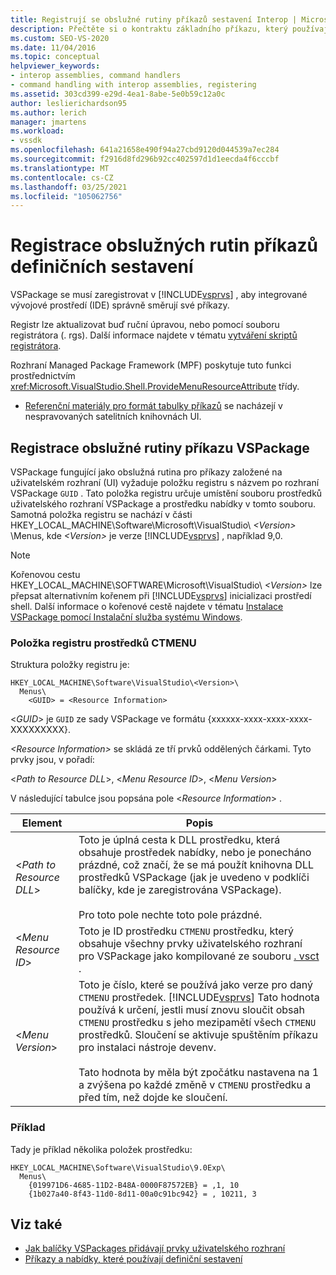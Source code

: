 ```yaml
---
title: Registrují se obslužné rutiny příkazů sestavení Interop | Microsoft Docs
description: Přečtěte si o kontraktu základního příkazu, který používají všechny VSPackage implementující příkazy pomocí sestavení Interop.
ms.custom: SEO-VS-2020
ms.date: 11/04/2016
ms.topic: conceptual
helpviewer_keywords:
- interop assemblies, command handlers
- command handling with interop assemblies, registering
ms.assetid: 303cd399-e29d-4ea1-8abe-5e0b59c12a0c
author: leslierichardson95
ms.author: lerich
manager: jmartens
ms.workload:
- vssdk
ms.openlocfilehash: 641a21658e490f94a27cbd9120d044539a7ec284
ms.sourcegitcommit: f2916d8fd296b92cc402597d1d1eecda4f6cccbf
ms.translationtype: MT
ms.contentlocale: cs-CZ
ms.lasthandoff: 03/25/2021
ms.locfileid: "105062756"
---
```

# <a name="registering-interop-assembly-command-handlers"></a>Registrace obslužných rutin příkazů definičních sestavení
VSPackage se musí zaregistrovat v [!INCLUDE[vsprvs](../../code-quality/includes/vsprvs_md.md)] , aby integrované vývojové prostředí (IDE) správně směrují své příkazy.

 Registr lze aktualizovat buď ruční úpravou, nebo pomocí souboru registrátora (. rgs). Další informace najdete v tématu [vytváření skriptů registrátora](/cpp/atl/creating-registrar-scripts).

 Rozhraní Managed Package Framework (MPF) poskytuje tuto funkci prostřednictvím <xref:Microsoft.VisualStudio.Shell.ProvideMenuResourceAttribute> třídy.

- [Referenční materiály pro formát tabulky příkazů](/previous-versions/bb164647(v=vs.100)) se nacházejí v nespravovaných satelitních knihovnách UI.

## <a name="command-handler-registration-of-a-vspackage"></a>Registrace obslužné rutiny příkazu VSPackage
 VSPackage fungující jako obslužná rutina pro příkazy založené na uživatelském rozhraní (UI) vyžaduje položku registru s názvem po rozhraní VSPackage `GUID` . Tato položka registru určuje umístění souboru prostředků uživatelského rozhraní VSPackage a prostředku nabídky v tomto souboru. Samotná položka registru se nachází v části HKEY_LOCAL_MACHINE\Software\Microsoft\VisualStudio\\ *\<Version>* \Menus, kde *\<Version>* je verze [!INCLUDE[vsprvs](../../code-quality/includes/vsprvs_md.md)] , například 9,0.

> [!NOTE]
> Kořenovou cestu HKEY_LOCAL_MACHINE\SOFTWARE\Microsoft\VisualStudio\\ *\<Version>* lze přepsat alternativním kořenem při [!INCLUDE[vsprvs](../../code-quality/includes/vsprvs_md.md)] inicializaci prostředí shell. Další informace o kořenové cestě najdete v tématu [Instalace VSPackage pomocí Instalační služba systému Windows](../../extensibility/internals/installing-vspackages-with-windows-installer.md).

### <a name="the-ctmenu-resource-registry-entry"></a>Položka registru prostředků CTMENU
 Struktura položky registru je:

```
HKEY_LOCAL_MACHINE\Software\VisualStudio\<Version>\
  Menus\
    <GUID> = <Resource Information>
```

 \<*GUID*> je `GUID` ze sady VSPackage ve formátu {xxxxxx-xxxx-xxxx-xxxx-XXXXXXXXX}.

 *\<Resource Information>* se skládá ze tří prvků oddělených čárkami. Tyto prvky jsou, v pořadí:

 \<*Path to Resource DLL*>, \<*Menu Resource ID*>, \<*Menu Version*>

 V následující tabulce jsou popsána pole \<*Resource Information*> .

| Element | Popis |
|---------------------------| - |
| \<*Path to Resource DLL*> | Toto je úplná cesta k DLL prostředku, která obsahuje prostředek nabídky, nebo je ponecháno prázdné, což značí, že se má použít knihovna DLL prostředků VSPackage (jak je uvedeno v podklíči balíčky, kde je zaregistrována VSPackage).<br /><br /> Pro toto pole nechte toto pole prázdné. |
| \<*Menu Resource ID*> | Toto je ID prostředku `CTMENU` prostředku, který obsahuje všechny prvky uživatelského rozhraní pro VSPackage jako kompilované ze souboru [. vsct](../../extensibility/internals/visual-studio-command-table-dot-vsct-files.md) . |
| \<*Menu Version*> | Toto je číslo, které se používá jako verze pro daný `CTMENU` prostředek. [!INCLUDE[vsprvs](../../code-quality/includes/vsprvs_md.md)] Tato hodnota používá k určení, jestli musí znovu sloučit obsah `CTMENU` prostředku s jeho mezipamětí všech `CTMENU` prostředků. Sloučení se aktivuje spuštěním příkazu pro instalaci nástroje devenv.<br /><br /> Tato hodnota by měla být zpočátku nastavena na 1 a zvýšena po každé změně v `CTMENU` prostředku a před tím, než dojde ke sloučení. |

### <a name="example"></a>Příklad
 Tady je příklad několika položek prostředku:

```
HKEY_LOCAL_MACHINE\Software\VisualStudio\9.0Exp\
  Menus\
    {019971D6-4685-11D2-B48A-0000F87572EB} = ,1, 10
    {1b027a40-8f43-11d0-8d11-00a0c91bc942} = , 10211, 3
```

## <a name="see-also"></a>Viz také
- [Jak balíčky VSPackages přidávají prvky uživatelského rozhraní](../../extensibility/internals/how-vspackages-add-user-interface-elements.md)
- [Příkazy a nabídky, které používají definiční sestavení](../../extensibility/internals/commands-and-menus-that-use-interop-assemblies.md)